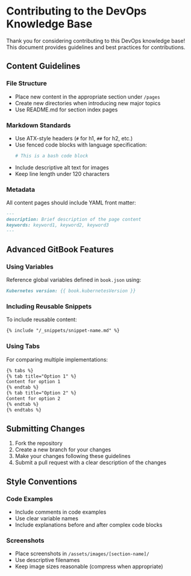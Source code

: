 # Contributing to the DevOps Knowledge Base

Thank you for considering contributing to this DevOps knowledge base! This document provides guidelines and best practices for contributions.

## Content Guidelines

### File Structure

- Place new content in the appropriate section under `/pages`
- Create new directories when introducing new major topics
- Use README.md for section index pages

### Markdown Standards

- Use ATX-style headers (`#` for h1, `##` for h2, etc.)
- Use fenced code blocks with language specification:
  ```bash
  # This is a bash code block
  ```
- Include descriptive alt text for images
- Keep line length under 120 characters

### Metadata

All content pages should include YAML front matter:

```markdown
---
description: Brief description of the page content
keywords: keyword1, keyword2, keyword3
---
```

## Advanced GitBook Features

### Using Variables

Reference global variables defined in `book.json` using:

```markdown
Kubernetes version: {{ book.kubernetesVersion }}
```

### Including Reusable Snippets

To include reusable content:

```markdown
{% include "/_snippets/snippet-name.md" %}
```

### Using Tabs

For comparing multiple implementations:

```markdown
{% tabs %}
{% tab title="Option 1" %}
Content for option 1
{% endtab %}
{% tab title="Option 2" %}
Content for option 2
{% endtab %}
{% endtabs %}
```

## Submitting Changes

1. Fork the repository
2. Create a new branch for your changes
3. Make your changes following these guidelines
4. Submit a pull request with a clear description of the changes

## Style Conventions

### Code Examples

- Include comments in code examples
- Use clear variable names
- Include explanations before and after complex code blocks

### Screenshots

- Place screenshots in `/assets/images/[section-name]/`
- Use descriptive filenames
- Keep image sizes reasonable (compress when appropriate)